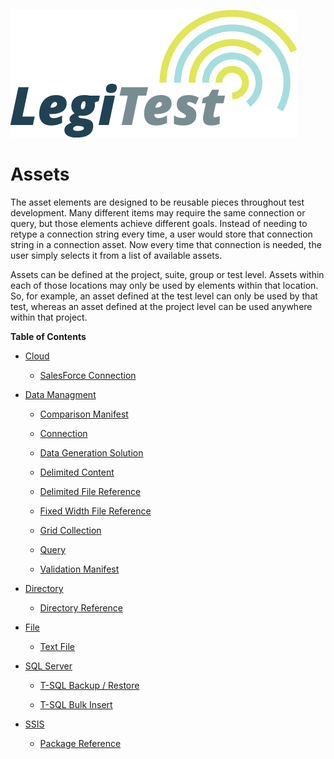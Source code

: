 ﻿![](images/_LegiTestBanner.png)

# Assets



The asset elements are designed to be reusable pieces throughout test development. Many different items may require the same connection or query, but those elements achieve different goals. Instead of needing to retype a connection string every time, a user would store that connection string in a connection asset. Now every time that connection is needed, the user simply selects it from a list of available assets.



Assets can be defined at the project, suite, group or test level. Assets within each of those locations may only be used by elements within that location. So, for example, an asset defined at the test level can only be used by that test, whereas an asset defined at the project level can be used anywhere within that project.



**Table of Contents**

- [Cloud](CloudAssets.md)

    * [SalesForce Connection](SalesforceConnection.md)

- [Data Managment](DataManagement.md)

    * [Comparison Manifest](ComparisonManifest.md)

    * [Connection](Connection.md)

    * [Data Generation Solution](DataGenerationSolution.md)

    * [Delimited Content](DelimitedContent.md)

    * [Delimited File Reference](DelimitedFileReference.md)

    * [Fixed Width File Reference](FixedWidthFileReference.md)

    * [Grid Collection](GridCollection.md)

    * [Query](Query.md)

    * [Validation Manifest](ValidationManifest.md)

- [Directory](Directory.md)

    * [Directory Reference](DirectoryReference.md)

- [File](FileAssets.md)

    * [Text File](TextFile.md)

- [SQL Server](SQLServerAssets.md)

    * [T-SQL Backup / Restore](TSQLBackupRestore.md)

    * [T-SQL Bulk Insert](TSQLBulkInsert.md)

- [SSIS](SSISAssets.md)

    * [Package Reference](PackageReference.md)